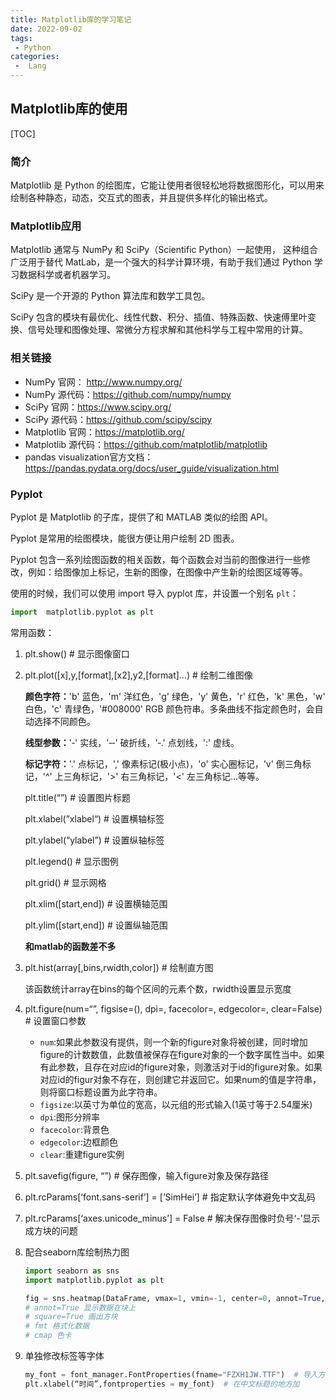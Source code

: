 ```yaml
---
title: Matplotlib库的学习笔记
date: 2022-09-02
tags:
 - Python
categories:
 -  Lang
---
```


## Matplotlib库的使用

[TOC]

### 简介

Matplotlib 是 Python 的绘图库，它能让使用者很轻松地将数据图形化，可以用来绘制各种静态，动态，交互式的图表，并且提供多样化的输出格式。

### Matplotlib应用

Matplotlib 通常与 NumPy 和 SciPy（Scientific Python）一起使用， 这种组合广泛用于替代 MatLab，是一个强大的科学计算环境，有助于我们通过 Python 学习数据科学或者机器学习。

SciPy 是一个开源的 Python 算法库和数学工具包。

SciPy 包含的模块有最优化、线性代数、积分、插值、特殊函数、快速傅里叶变换、信号处理和图像处理、常微分方程求解和其他科学与工程中常用的计算。

### 相关链接

* NumPy 官网： <http://www.numpy.org/>
* NumPy 源代码：<https://github.com/numpy/numpy>
* SciPy 官网：<https://www.scipy.org/>
* SciPy 源代码：<https://github.com/scipy/scipy>
* Matplotlib 官网：<https://matplotlib.org/>
* Matplotlib 源代码：<https://github.com/matplotlib/matplotlib>
* pandas visualization官方文档：<https://pandas.pydata.org/docs/user_guide/visualization.html>

### Pyplot

Pyplot 是 Matplotlib 的子库，提供了和 MATLAB 类似的绘图 API。

Pyplot 是常用的绘图模块，能很方便让用户绘制 2D 图表。

Pyplot 包含一系列绘图函数的相关函数，每个函数会对当前的图像进行一些修改，例如：给图像加上标记，生新的图像，在图像中产生新的绘图区域等等。

使用的时候，我们可以使用 import 导入 pyplot 库，并设置一个别名 `plt`：

```python
import  matplotlib.pyplot as plt
```

常用函数：

1. plt.show() # 显示图像窗口

2. plt.plot([x],y,[format],[x2],y2,[format]…) # 绘制二维图像

   **颜色字符：**'b' 蓝色，'m' 洋红色，'g' 绿色，'y' 黄色，'r' 红色，'k' 黑色，'w' 白色，'c' 青绿色，'#008000' RGB 颜色符串。多条曲线不指定颜色时，会自动选择不同颜色。

   **线型参数：**'‐' 实线，'‐‐' 破折线，'‐.' 点划线，':' 虚线。

   **标记字符：**'.' 点标记，',' 像素标记(极小点)，'o' 实心圈标记，'v' 倒三角标记，'^' 上三角标记，'>' 右三角标记，'<' 左三角标记...等等。

   plt.title(“”) # 设置图片标题

   plt.xlabel(”xlabel“) # 设置横轴标签

   plt.ylabel(“ylabel”) # 设置纵轴标签

   plt.legend() # 显示图例

   plt.grid() # 显示网格

   plt.xlim([start,end]) # 设置横轴范围

   plt.ylim([start,end]) # 设置纵轴范围

   **和matlab的函数差不多**

3. plt.hist(array[,bins,rwidth,color]) # 绘制直方图

   该函数统计array在bins的每个区间的元素个数，rwidth设置显示宽度

4. plt.figure(num=“”, figsise=(), dpi=, facecolor=, edgecolor=, clear=False)  # 设置窗口参数

   - `num`:如果此参数没有提供，则一个新的figure对象将被创建，同时增加figure的计数数值，此数值被保存在figure对象的一个数字属性当中。如果有此参数，且存在对应id的figure对象，则激活对于id的figure对象。如果对应id的figur对象不存在，则创建它并返回它。如果num的值是字符串，则将窗口标题设置为此字符串。
   - `figsize`:以英寸为单位的宽高，以元组的形式输入(1英寸等于2.54厘米)
   - `dpi`:图形分辨率
   - `facecolor`:背景色
   - `edgecolor`:边框颜色
   - `clear`:重建figure实例

5. plt.savefig(figure, “”)  # 保存图像，输入figure对象及保存路径

6. plt.rcParams[‘font.sans-serif’] = [‘SimHei’]  # 指定默认字体避免中文乱码

7. plt.rcParams[‘axes.unicode_minus’] = False  # 解决保存图像时负号‘-’显示成方块的问题

8. 配合seaborn库绘制热力图

   ```python
   import seaborn as sns
   import matplotlib.pyplot as plt
   
   fig = sns.heatmap(DataFrame, vmax=1, vmin=-1, center=0, annot=True, square=True, fmt='.2g')
   # annot=True 显示数据在块上
   # square=True 画出方块
   # fmt 格式化数据
   # cmap 色卡
   ```

9. 单独修改标签等字体

   ```python
   my_font = font_manager.FontProperties(fname="FZXH1JW.TTF")  # 导入方正细黑简体
   plt.xlabel(“时间”,fontproperties = my_font)  # 在中文标题的地方加
   ```

   

